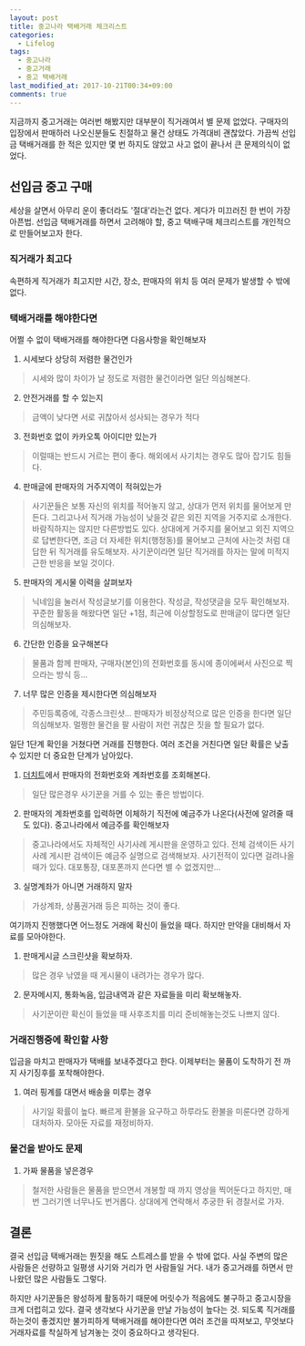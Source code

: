 ```yaml
---
layout: post
title: 중고나라 택배거래 체크리스트
categories:
  - Lifelog
tags:
  - 중고나라
  - 중고거래
  - 중고 택배거래
last_modified_at: 2017-10-21T00:34+09:00
comments: true
---
```


 지금까지 중고거래는 여러번 해봤지만 대부분이 직거래여서 별 문제 없었다.
구매자의 입장에서 판매하러 나오신분들도 친절하고 물건 상태도 가격대비 괜찮았다.
가끔씩 선입금 택배거래를 한 적은 있지만 몇 번 하지도 않았고 사고 없이 끝나서 큰 문제의식이 없었다.

## 선입금 중고 구매

 세상을 살면서 아무리 운이 좋더라도 '절대'라는건 없다. 게다가 미끄러진 한 번이 가장 아픈법.
선입금 택배거래를 하면서 고려해야 할, 중고 택배구매 체크리스트를 개인적으로 만들어보고자 한다.

### 직거래가 최고다

 속편하게 직거래가 최고지만 시간, 장소, 판매자의 위치 등 여러 문제가 발생할 수 밖에 없다.

### 택배거래를 해야한다면

 어쩔 수 없이 택배거래를 해야한다면 다음사항을 확인해보자

1. 시세보다 상당히 저렴한 물건인가
  > 시세와 많이 차이가 날 정도로 저렴한 물건이라면 일단 의심해본다.
2. 안전거래를 할 수 있는지
  > 금액이 낮다면 서로 귀찮아서 성사되는 경우가 적다
3. 전화번호 없이 카카오톡 아이디만 있는가
  > 이럴때는 반드시 거르는 편이 좋다. 해외에서 사기치는 경우도 많아 잡기도 힘들다.
4. 판매글에 판매자의 거주지역이 적혀있는가
  > 사기꾼들은 보통 자신의 위치를 적어놓지 않고, 상대가 먼저 위치를 물어보게 만든다. 그리고나서 직거래 가능성이 낮을것 같은 외진 지역을 거주지로 소개한다. 바람직하지는 않지만 다른방법도 있다. 상대에게 거주지를 물어보고 외진 지역으로 답변한다면, 조금 더 자세한 위치(행정동)를 물어보고 근처에 사는것 처럼 대답한 뒤 직거래를 유도해보자. 사기꾼이라면 일단 직거래를 하자는 말에 미적지근한 반응을 보일 것이다.
5. 판매자의 게시물 이력을 살펴보자
  > 닉네임을 눌러서 작성글보기를 이용한다. 작성글, 작성댓글을 모두 확인해보자. 꾸준한 활동을 해왔다면 일단 +1점, 최근에 이상할정도로 판매글이 많다면 일단 의심해보자.
6. 간단한 인증을 요구해본다
  > 물품과 함께 판매자, 구매자(본인)의 전화번호를 동시에 종이에써서 사진으로 찍으라는 방식 등...
7. 너무 많은 인증을 제시한다면 의심해보자
  > 주민등록증에, 각종스크린샷... 판매자가 비정상적으로 많은 인증을 한다면 일단 의심해보자. 멀쩡한 물건을 팔 사람이 저런 귀찮은 짓을 할 필요가 없다.

일단 1단계 확인을 거쳤다면 거래를 진행한다. 여러 조건을 거친다면 일단 확률은 낮출 수 있지만 더 중요한 단계가 남아있다.

1. [더치트](http://thecheat.co.kr)에서 판매자의 전화번호와 계좌번호를 조회해본다.
  > 일단 많은경우 사기꾼을 거를 수 있는 좋은 방법이다.
2. 판매자의 계좌번호를 입력하면 이체하기 직전에 예금주가 나온다(사전에 알려줄 때도 있다). 중고나라에서 예금주를 확인해보자
  > 중고나라에서도 자체적인 사기사례 게시판을 운영하고 있다. 전체 검색이든 사기사례 게시판 검색이든 예금주 실명으로 검색해보자. 사기전적이 있다면 걸려나올 때가 있다. 대포통장, 대포폰까지 쓴다면 별 수 없겠지만...
3. 실명계좌가 아니면 거래하지 말자
  > 가상계좌, 상품권거래 등은 피하는 것이 좋다.

여기까지 진행했다면 어느정도 거래에 확신이 들었을 때다. 하지만 만약을 대비해서 자료를 모아야한다.

1. 판매게시글 스크린샷을 확보하자.
  > 많은 경우 낚였을 때 게시물이 내려가는 경우가 많다.
2. 문자메시지, 통화녹음, 입금내역과 같은 자료들을 미리 확보해놓자.
  > 사기꾼이란 확신이 들었을 때 사후조치를 미리 준비해놓는것도 나쁘지 않다.

### 거래진행중에 확인할 사항

입금을 마치고 판매자가 택배를 보내주겠다고 한다. 이제부터는 물품이 도착하기 전 까지 사기징후를 포착해야한다.

1. 여러 핑계를 대면서 배송을 미루는 경우
  > 사기일 확률이 높다. 빠르게 환불을 요구하고 하루라도 환불을 미룬다면 강하게 대처하자. 모아둔 자료를 재정비하자.

### 물건을 받아도 문제

1. 가짜 물품을 넣은경우
  > 철저한 사람들은 물품을 받으면서 개봉할 때 까지 영상을 찍어둔다고 하지만, 매번 그러기엔 너무나도 번거롭다. 상대에게 연락해서 추궁한 뒤 경찰서로 가자.

## 결론

 결국 선입금 택배거래는 뭔짓을 해도 스트레스를 받을 수 밖에 없다.
사실 주변의 많은 사람들은 선량하고 일평생 사기와 거리가 먼 사람들일 거다. 내가 중고거래를 하면서 만나왔던 많은 사람들도 그렇다.

하지만 사기꾼들은 왕성하게 활동하기 때문에 머릿수가 적음에도 불구하고 중고시장을 크게 더럽히고 있다. 결국 생각보다 사기꾼을 만날 가능성이 높다는 것.
되도록 직거래를 하는것이 좋겠지만 불가피하게 택배거래를 해야한다면 여러 조건을 따져보고, 무엇보다 거래자료를 착실하게 남겨놓는 것이 중요하다고 생각된다.